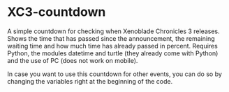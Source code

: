 # XC3-countdown

A simple countdown for checking when Xenoblade Chronicles 3 releases.
Shows the time that has passed since the announcement, the remaining waiting time and how much time has already passed in percent.
Requires Python, the modules datetime and turtle (they already come with Python) and the use of PC (does not work on mobile).

In case you want to use this countdown for other events, you can do so by changing the variables right at the beginning of the code.
